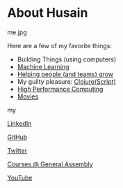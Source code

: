 

# About Husain

me.jpg

Here are a few of my favorite things: 

- Building Things (using computers)
- [Machine Learning](/blog/Machine_Learning)
- [Helping people (and teams) grow](https://generalassemb.ly/instructors/husain-al-mohssen/11766)
- My guilty pleasure: [Clojure(Script)](http://clojure.org)
- [High Performance Computing](http://web.mit.edu/husain/www/)
- [Movies](/blog/Movies)   


my

[LinkedIn]()

[GitHub](https://github.com/mohsseha)

[Twitter](https://www.twitter.com/husainalmohssen)

[Courses @ General Assembly](https://generalassemb.ly/instructors/husain-al-mohssen/11766)

[YouTube](https://www.youtube.com/channel/UCfik4WDJokKNHJq5Py8WfwA)



